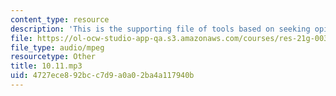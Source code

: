 ```yaml
---
content_type: resource
description: 'This is the supporting file of tools based on seeking opinions. '
file: https://ol-ocw-studio-app-qa.s3.amazonaws.com/courses/res-21g-003-learning-chinese-a-foundation-course-in-mandarin-spring-2011/4727ece892bcc7d9a0a02ba4a117940b_10.11.mp3
file_type: audio/mpeg
resourcetype: Other
title: 10.11.mp3
uid: 4727ece8-92bc-c7d9-a0a0-2ba4a117940b
---
```

